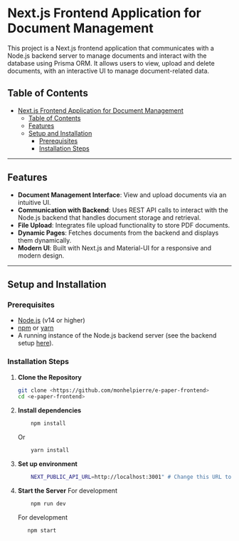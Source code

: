# Next.js Frontend Application for Document Management

This project is a Next.js frontend application that communicates with a Node.js backend server to manage documents and interact with the database using Prisma ORM. It allows users to view, upload and delete documents, with an interactive UI to manage document-related data.

## Table of Contents

- [Next.js Frontend Application for Document Management](#nextjs-frontend-application-for-document-management)
  - [Table of Contents](#table-of-contents)
  - [Features](#features)
  - [Setup and Installation](#setup-and-installation)
    - [Prerequisites](#prerequisites)
    - [Installation Steps](#installation-steps)

---

## Features

- **Document Management Interface**: View and upload documents via an intuitive UI.
- **Communication with Backend**: Uses REST API calls to interact with the Node.js backend that handles document storage and retrieval.
- **File Upload**: Integrates file upload functionality to store PDF documents.
- **Dynamic Pages**: Fetches documents from the backend and displays them dynamically.
- **Modern UI**: Built with Next.js and Material-UI for a responsive and modern design.

---

## Setup and Installation

### Prerequisites

- [Node.js](https://nodejs.org/) (v14 or higher)
- [npm](https://www.npmjs.com/) or [yarn](https://yarnpkg.com/)
- A running instance of the Node.js backend server (see the backend setup [here](https://github.com/monhelpierre/e-paper-prisma-backend)).

### Installation Steps

1. **Clone the Repository**

   ```bash
   git clone <https://github.com/monhelpierre/e-paper-frontend>
   cd <e-paper-frontend>
   ```

2. **Install dependencies**

   ```bash
       npm install
   ```

   Or

   ```bash
       yarn install
   ```

3. **Set up environment**

   ```bash
       NEXT_PUBLIC_API_URL=http://localhost:3001" # Change this URL to your backend URL
   ```

4. **Start the Server**
   For development

   ```bash
       npm run dev
   ```

   For development

   ```bash
      npm start
   ```
